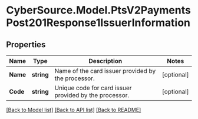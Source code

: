 # CyberSource.Model.PtsV2PaymentsPost201Response1IssuerInformation
## Properties

Name | Type | Description | Notes
------------ | ------------- | ------------- | -------------
**Name** | **string** | Name of the card issuer provided by the processor.  | [optional] 
**Code** | **string** | Unique code for card issuer provided by the processor. | [optional] 

[[Back to Model list]](../README.md#documentation-for-models) [[Back to API list]](../README.md#documentation-for-api-endpoints) [[Back to README]](../README.md)

